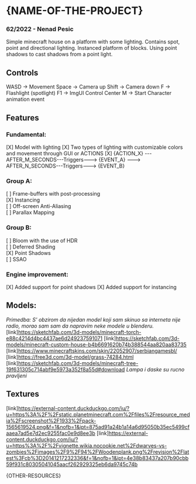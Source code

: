 # {NAME-OF-THE-PROJECT}

### 62/2022 - Nenad Pesic 
Simple minecraft house on a platform with some lighting.
Contains spot, point and directional lighting.
Instanced platform of blocks. Using point shadows to cast shadows from a point light.

## Controls

WASD -> Movement
Space -> Camera up
Shift -> Camera down
F -> Flashlight (spotlight)
F1 -> ImgUI Control Center
M -> Start Character animation event

## Features

### Fundamental:

[X] Model with lighting
[X] Two types of lighting with customizable colors and movement through GUI or ACTIONS
[X] {ACTION_X} --- AFTER_M_SECONDS---Triggers---> {EVENT_A} ---> AFTER_N_SECONDS---Triggers---> {EVENT_B}

### Group A:

[ ] Frame-buffers with post-processing   
[X] Instancing  
[ ] Off-screen Anti-Aliasing  
[ ] Parallax Mapping

### Group B:
[ ] Bloom with the use of HDR  
[ ] Deferred Shading  
[X] Point Shadows  
[ ] SSAO

### Engine improvement:

[X] Added support for point shadows
[X] Added support for instancing

## Models:

*Primedba: S' obzirom da nijedan model koji sam skinuo sa interneta nije radio, morao sam sam da napravim neke modele u blenderu.* 
[link]https://sketchfab.com/3d-models/minecraft-torch-e88c4214d4bc4437ae6d249237591071
[link]https://sketchfab.com/3d-models/minecraft-custom-house-b4b6691620b74b388544aa820aa83735
[link]https://www.minecraftskins.com/skin/22052907/serbiangamesbl/
[link]https://free3d.com/3d-model/grass-74284.html
[link]https://sketchfab.com/3d-models/minecraft-tree-19f631305c714abf9e5973a352f8a55d#download
*Lampa i daske su rucno pravljeni*


## Textures

[link]https://external-content.duckduckgo.com/iu/?u=https%3A%2F%2Fstatic.planetminecraft.com%2Ffiles%2Fresource_media%2Fscreenshot%2F1933%2Fpack-1565619524.png&f=1&nofb=1&ipt=875ad91a24b1a14a6d95050b35ec5499cfaaea7ad5e7d2ec9255fac0e9d8ee3b
[link]https://external-content.duckduckgo.com/iu/?u=https%3A%2F%2Fvignette.wikia.nocookie.net%2Fdwarves-vs-zombies%2Fimages%2F9%2F94%2FWoodenplank.png%2Frevision%2Flatest%3Fcb%3D20141217232336&f=1&nofb=1&ipt=4e38b83437a207b90cbb59f931c80305041045aacf262929325eb6da9745c74b


{OTHER-RESOURCES}
